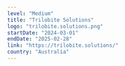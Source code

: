 ```yaml
---
level: "Medium"
title: "Trilobite Solutions"
logo: "trilobite.solutions.png"
startDate: "2024-03-01"
endDate: "2025-02-28"
link: "https://trilobite.solutions/"
country: "Australia"
---
```

